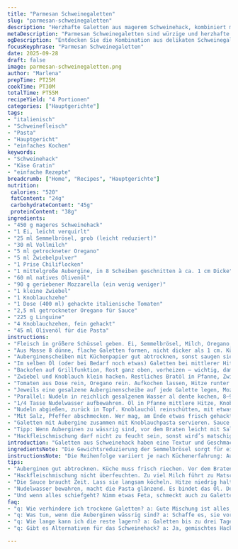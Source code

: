 ```yaml
---
title: "Parmesan Schweinegaletten"
slug: "parmesan-schweinegaletten"
description: "Herzhafte Galetten aus magerem Schweinehack, kombiniert mit würzigen Kräutern und einer Schicht Aubergine. Die Galetten werden erst kurz angebraten, dann in einer selbstgemachten Tomatensauce mit Oregano sanft geschmort, belegt mit Mozzarella und kurz im Ofen gratiniert. Dazu knusprig-aromatische Knoblauch-Linguine, die im Olivenöl leicht angezogen werden. Eine rustikale Mahlzeit, die Texturspiel und Aromen schichtet, mit Fokus auf Klarheit und handwerklichem Geschmack, ohne unnötigen Schnickschnack."
metaDescription: "Parmesan Schweinegaletten sind würzige und herzhafte Galetten aus magerem Schweinehack, serviert mit knuspriger Knoblauch-Linguine."
ogDescription: "Entdecken Sie die Kombination aus delikaten Schweinegaletten und aromatischen Linguine. Perfekt für ein rustikales Abendessen."
focusKeyphrase: "Parmesan Schweinegaletten"
date: 2025-09-28
draft: false
image: parmesan-schweinegaletten.png
author: "Marlena"
prepTime: PT25M
cookTime: PT30M
totalTime: PT55M
recipeYield: "4 Portionen"
categories: ["Hauptgerichte"]
tags:
- "italienisch"
- "Schweinefleisch"
- "Pasta"
- "Hauptgericht"
- "einfaches Kochen"
keywords:
- "Schweinehack"
- "Käse Gratin"
- "einfache Rezepte"
breadcrumb: ["Home", "Recipes", "Hauptgerichte"]
nutrition: 
 calories: "520"
 fatContent: "24g"
 carbohydrateContent: "45g"
 proteinContent: "38g"
ingredients:
- "450 g mageres Schweinehack"
- "1 Ei, leicht verquirlt"
- "25 ml Semmelbrösel, grob (leicht reduziert)"
- "30 ml Vollmilch"
- "5 ml getrockneter Oregano"
- "5 ml Zwiebelpulver"
- "1 Prise Chiliflocken"
- "1 mittelgroße Aubergine, in 8 Scheiben geschnitten à ca. 1 cm Dicke"
- "60 ml natives Olivenöl"
- "90 g geriebener Mozzarella (ein wenig weniger)"
- "1 kleine Zwiebel"
- "1 Knoblauchzehe"
- "1 Dose (400 ml) gehackte italienische Tomaten"
- "2,5 ml getrockneter Oregano für Sauce"
- "225 g Linguine"
- "4 Knoblauchzehen, fein gehackt"
- "45 ml Olivenöl für die Pasta"
instructions:
- "Fleisch in größere Schüssel geben. Ei, Semmelbrösel, Milch, Oregano, Zwiebelpulver und Chiliflocken hinzufügen. Pfeffer nicht vergessen, bisschen großzügig. Mit Händen oder Gabel gut vermengen, aber nicht zu heftig, sonst wird's trocken."
- "Aus Masse 8 dünne, flache Galetten formen, nicht dicker als 1 cm. Kühl stellen, damit sie fester werden, sonst fallen sie beim Braten auseinander."
- "Auberginenscheiben mit Küchenpapier gut abtrocknen, sonst saugen sie zu viel Öl. Öl in großer Pfanne auf mittelhoch erhitzen. Auberginen beidseitig goldgelb braten, etwa 3 Minuten pro Seite, sie sollten knackig-zart sein, nicht matschig. Salz & Pfeffer erst am Ende drauf, sonst Wasserbildung."
- "Im selben Öl (oder bei Bedarf noch etwas) Galetten bei mittlerer Hitze kurz anbraten – jede Seite etwa 90 Sekunden reichen, sie sollen nur Farbe kriegen, nicht durchgaren. Innen noch etwas rosa ist okay, wird später fertig."
- "Backofen auf Grillfunktion, Rost ganz oben, vorheizen – wichtig, damit Käse schön bräunt."
- "Zwiebel und Knoblauch klein hacken. Restliches Bratöl in Pfanne, Zwiebeln glasig dünsten, fast süßlich werden lassen, Knoblauch dazu, kurz mitrösten, nicht braun werden lassen, sonst bitter."
- "Tomaten aus Dose rein, Oregano rein. Aufkochen lassen, Hitze runter. 5–6 Minuten köcheln, Sauce soll sämig sein, nicht flüssig. Galetten rein in Sauce legen, Deckel drauf oder Pfanne mit Alufolie abdecken. Leicht simmern lassen, ca. 6-7 Minuten - Fleisch soll gar werden, Sauce zieht rein."
- "Jeweils eine gesalzene Auberginenscheibe auf jede Galette legen, Mozzarella darauf verteilen, kleine Häufchen ruhig, schmilzt schön. Nach oben unter den Grill damit, bis Käse golden und leicht gebräunt ist – dauert etwa 4–5 Minuten. Nicht aus den Augen lassen, es geht schnell von perfekt zu verbrannt."
- "Parallel: Nudeln in reichlich gesalzenem Wasser al dente kochen, 8–9 Minuten, nicht zu weich, sonst matschige Angelegenheit."
- "1/4 Tasse Nudelwasser aufbewahren. Öl in Pfanne mittlere Hitze, Knoblauch zusammen mit einer kleinen Prise Chiliflocken leicht anschwitzen, nicht bräunen, sonst gibt’s Bitterstoffe."
- "Nudeln abgießen, zurück in Topf. Knoblauchöl reinschütten, mit etwas Nudelwasser anmachen, gut vermischen. Kick von Knoblauch durch leichte Wärme, Pasta glänzt, klebt nicht."
- "Mit Salz, Pfeffer abschmecken. Wer mag, am Ende etwas frisch gehackten Basilikum oder Petersilie drüber für Frische."
- "Galetten mit Aubergine zusammen mit Knoblauchpasta servieren. Sauce muss noch sämig sein, nicht total eingekocht – der Biss und Saft sind essenziell."
- "Tipp: Wenn Auberginen zu wässrig sind, vor dem Braten leicht mit Salz bestreuen, 15 Minuten ziehen lassen, dann abtupfen. Öl sollte heiß genug sein, sonst saugt Aubergine zu viel und wird fettig."
- "Hackfleischmischung darf nicht zu feucht sein, sonst wird’s matschig – lieber etwas mehr Semmelbrösel nehmen. Eier ersetzen durch Eiweiß möglich, wenn fettärmer gewünscht."
introduction: "Galetten aus Schweinehack haben eine Textur und Geschmack, die mit einfachen Zutaten viel können. Schweinefleisch mit aromatischen Kräutern vermischt, gebunden mit Ei und Semmelbröseln schafft die Basis. Durch kurzen starken Anbraten entwickeln Galetten eine leichte Kruste, innen saftig. Auberginenscheiben bringen erdige Note, weich und leicht nussig. Dazu die klassische italienische Tomatensauce, abgeschmeckt mit Oregano, die das Gericht verbindet und feucht hält. Direkt unter den Grill mit Mozzarella – goldgelb, schmelzend, das Sahnehäubchen. Linguine mit Knoblauchöl dazu: die perfekte Kombination – einfach, schnell, solide."
ingredientsNote: "Die Gewichtsreduzierung der Semmelbrösel sorgt für eine bessere Textur, zu viel macht Galetten trocken. Statt Mozzarella passt auch festerer Pecorino für mehr Biss, die schmilzt langsamer und bringt leicht salzige Note. Auberginen vor dem Braten mit Salz zu entziehen verhindert Wasserüberschuss, Klappt nicht immer, aber lohnt den Aufwand. Für die Sauce gern frische Tomaten im Sommer, Dose geht für schnelle Alltagstage gut. Statt Schweinehack kann auch gemischtes Hack (halb Rind, halb Schwein) genommen werden, gibt mehr Würze. Knoblauchöl-Pasta mit Nudelwasser richtig anmachen ist ein kleiner Trick für glossy, klebrige, aber nicht pampige Nudeln."
instructionsNote: "Die Reihenfolge variiert je nach Küchenerfahrung: Auberginen zuerst braten, da sie länger brauchen; Galetten zuletzt anbraten nur kurz, damit sie nicht austrocknen. Die Sauce nutzt man im selben Bratfett, behält Aromen, spart Aufwand. Beim Schmoren auf mittlerer Hitze bleiben, sonst wird Sauce zu dünn und Galetten hart. Grillfunktion ist der Schlüssel für den Käse, ersetzt lange Backzeit, Grill macht es caramelisiert und knackig oben. Knoblauch für Pasta nie zu braun werden lassen, höchste Aufmerksamkeit. Tipp: Nudelwasser immer zurückbehalten, es bindet Öl und bringt Struktur. Salz und Pfeffer immer abschmecken, aber sparsam, Sauce und Käse bringen eigenes Salz mit."
tips:
- "Auberginen gut abtrocknen. Küche muss frisch riechen. Vor dem Braten leicht mit Salz bestreuen. 15 Minuten ziehen lassen. Abtupfen. Qualität verbessert sich. Öl muss heiß genug sein, sonst saugen die Auberginen zu viel und werden matschig. Also, stets kontrollieren. Hoffe, die Küchenschlacht kommt nicht zu ungestüm."
- "Hackfleischmischung nicht überfeuchten. Zu viel Milch führt zu Matsche. Lieber etwas mehr Semmelbrösel. Umgang mit Ei ist wichtig. Bei light-Version einfach Eiweiß benutzen. Achte auf die Konsistenz, immer fühlen. Wenn zu weich: einfach die Menge anpassen. Stückchen für Stückchen selbst erfahren machen. Behalte das im Kopf."
- "Die Sauce braucht Zeit. Lass sie langsam köcheln. Hitze niedrig halten, damit sie sämig wird. Ein guter Duft zieht durch die Küche. Lassen Sie Ihren Geruchssinn arbeiten. Sauce nie aus den Augen verlieren. Sie kann schnell umschlagen, wenn die Hitze zu hoch ist. Zeit ist das Geheimnis."
- "Nudelwasser bewahren, macht die Pasta glänzend. Es bindet das Öl. Dosieren am besten nach Gefühl. Abgießen, schnell wieder zurück in den Topf. Knoblauchöl kräftig mischen. Die Pasta muss lebendig wirken. Lass es sprudeln, kontrolliere die Textur. Garzeiten bei Nudeln sollten knapp kalkuliert werden."
- "Und wenn alles schiefgeht? Nimm etwas Feta, schmeckt auch zu Galetten. Oder mach eine schnelle Pesto-Soße. Sehen Sie, es gibt immer einen Ausweg. Langsame Küche ist für Geduldige. Bleibe gelassen. Der Prozess ist das Ziel des Kochens. Jedes Mal etwas lernst du dazu."
faq:
- "q: Wie verhindere ich trockene Galetten? a: Gute Mischung ist alles, wenn es um Feuchtigkeit geht. Etwas mehr Semmelbrösel nutzen, um die Bindung zu verbessern. Kühl stellen vor dem Braten macht einen Unterschied. Immer wieder kontrollieren. Gegebenenfalls kleine Portionen braten, so behältst du die Kontrolle."
- "q: Was tun, wenn die Auberginen wässrig sind? a: Schaffe es, sie vorher mit Salz ziehen zu lassen. 15 Minuten, abtupfen. So wird die Textur für das Anbraten besser. Ansonsten kann auch ein Tuch helfen, um überschüssiges Wasser zu entfernen. Timing ist alles, also gleich zu Beginn damit anfangen."
- "q: Wie lange kann ich die reste lagern? a: Galetten bis zu drei Tage im Kühlschrank aufbewahren. In einer luftdichten Box halten sie sich besser. Auch einfrieren ist möglich, aber sicher nicht die beste Textur. Wenn du das machst, einfach sanft aufwärmen. Re-heat ohne hohe Hitze, damit alles weich bleibt."
- "q: Gibt es Alternativen für das Schweinehack? a: Ja, gemischtes Hack funktioniert gut. Sei bereit für eine etwas würzigere Note. Bedenken, dass Rindfleisch mehr Fett enthält. Und mehr Kräuter wären ratsam, um den Geschmack zu unterstützen. Manchmal musst du experimentieren und entscheiden, was für dich am besten ist."

---
```

